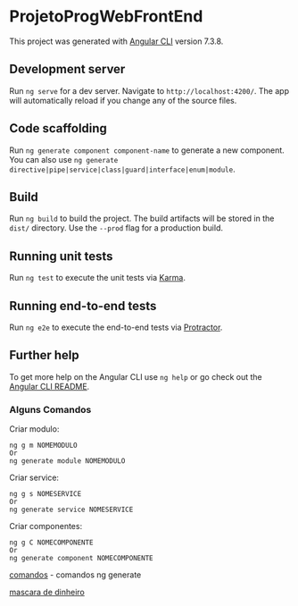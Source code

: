 # ProjetoProgWebFrontEnd

This project was generated with [Angular CLI](https://github.com/angular/angular-cli) version 7.3.8.

## Development server

Run `ng serve` for a dev server. Navigate to `http://localhost:4200/`. The app will automatically reload if you change any of the source files.

## Code scaffolding

Run `ng generate component component-name` to generate a new component. You can also use `ng generate directive|pipe|service|class|guard|interface|enum|module`.

## Build

Run `ng build` to build the project. The build artifacts will be stored in the `dist/` directory. Use the `--prod` flag for a production build.

## Running unit tests

Run `ng test` to execute the unit tests via [Karma](https://karma-runner.github.io).

## Running end-to-end tests

Run `ng e2e` to execute the end-to-end tests via [Protractor](http://www.protractortest.org/).

## Further help

To get more help on the Angular CLI use `ng help` or go check out the [Angular CLI README](https://github.com/angular/angular-cli/blob/master/README.md).

### Alguns Comandos
Criar modulo:
```
ng g m NOMEMODULO
Or
ng generate module NOMEMODULO
```

Criar service:
```
ng g s NOMESERVICE
Or
ng generate service NOMESERVICE
```

Criar componentes:
```
ng g C NOMECOMPONENTE
Or
ng generate component NOMECOMPONENTE
```

[comandos](https://angular.io/cli/generate) - comandos ng generate

[mascara de dinheiro](https://www.npmjs.com/package/ng2-currency-mask)
